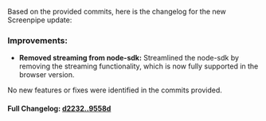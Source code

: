Based on the provided commits, here is the changelog for the new Screenpipe update:

### **Improvements:**
- **Removed streaming from node-sdk:** Streamlined the node-sdk by removing the streaming functionality, which is now fully supported in the browser version.

No new features or fixes were identified in the commits provided.

#### **Full Changelog:** [d2232..9558d](https://github.com/mediar-ai/screenpipe/compare/d2232..9558d)


